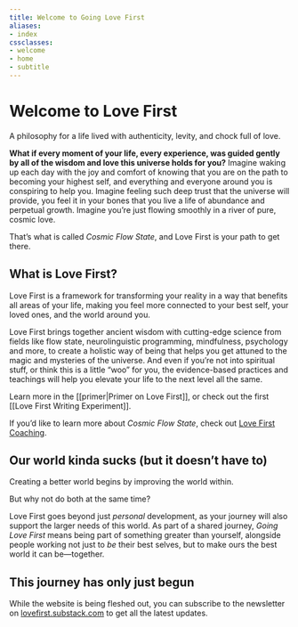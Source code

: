 ```yaml
---
title: Welcome to Going Love First
aliases: 
- index
cssclasses: 
- welcome
- home
- subtitle
---
```


# Welcome to Love First

 A philosophy for a life lived with authenticity, levity, and chock full of love.

**What if every moment of your life, every experience, was guided gently by all of the wisdom and love this universe holds for you?** Imagine waking up each day with the joy and comfort of knowing that you are on the path to becoming your highest self, and everything and everyone around you is conspiring to help you. Imagine feeling such deep trust that the universe will provide, you feel it in your bones that you live a life of abundance and perpetual growth. Imagine you’re just flowing smoothly in a river of pure, cosmic love.

That’s what is called *Cosmic Flow State*, and Love First is your path to get there.

## What is Love First?

<nobr>Love First</nobr> is a framework for transforming your reality in a way that benefits all areas of your life, making you feel more connected to your best self, your loved ones, and the world around you. 

Love First brings together ancient wisdom with cutting-edge science from fields like flow state, neurolinguistic programming, mindfulness, psychology and more, to create a holistic way of being that helps you get attuned to the magic and mysteries of the universe. And even if you’re not into spiritual stuff, or think this is a little “woo” for you, the evidence-based practices and teachings will help you elevate your life to the next level all the same.

Learn more in the [[primer|Primer on Love First]], or check out the first [[Love First Writing Experiment]].

If you’d like to learn more about *Cosmic Flow State*, check out [Love First Coaching](https://lovefirstcoaching.com/).

## Our world kinda sucks (but it doesn’t have to)

Creating a better world begins by improving the world within.

But why not do both at the same time?

Love First goes beyond just *personal* development, as your journey will also support the larger needs of this world. As part of a shared journey, _Going Love First_ means being part of something greater than yourself, alongside people working not just to *be* their best selves, but to make ours the best world it can be—together.

## This journey has only just begun

While the website is being fleshed out, you can subscribe to the newsletter on [lovefirst.substack.com](https://lovefirst.substack.com/) to get all the latest updates.

